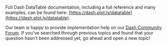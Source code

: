 Full Dash DataTable documentation, including a full reference and many
examples, can be found here:
[https://dash.plot.ly/datatable](https://dash.plot.ly/datatable).

Our team is happy to provide implementation help on our
[Dash Community Forum](https://community.plot.ly/c/dash). If you've searched
through previous topics and found that your question hasn't been addressed yet,
go ahead and open a new topic!
